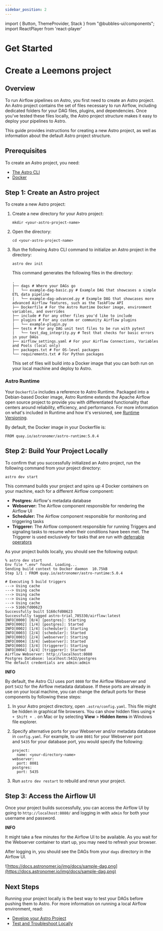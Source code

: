 ```yaml
---
sidebar_position: 2
---
```

import { Button, ThemeProvider, Stack } from "@bubbles-ui/components";
import ReactPlayer from 'react-player'

# Get Started

# **Create a Leemons project**

## **Overview[](https://docs.astronomer.io/astro/create-project#overview)**

To run Airflow pipelines on Astro, you first need to create an Astro project. An Astro project contains the set of files necessary to run Airflow, including dedicated folders for your DAG files, plugins, and dependencies. Once you've tested these files locally, the Astro project structure makes it easy to deploy your pipelines to Astro.

This guide provides instructions for creating a new Astro project, as well as information about the default Astro project structure.

<ThemeProvider>
<Stack direction="column" spacing={4}>
    <ReactPlayer url='https://youtu.be/VuOgdOKOHd8'/>
</Stack>
</ThemeProvider>



## **Prerequisites[](https://docs.astronomer.io/astro/create-project#prerequisites)**

To create an Astro project, you need:

- [The Astro CLI](https://docs.astronomer.io/astro/cli/configure-cli#install-the-cli)
- [Docker](https://www.docker.com/products/docker-desktop)

## **Step 1: Create an Astro project[](https://docs.astronomer.io/astro/create-project#step-1-create-an-astro-project)**

To create a new Astro project:

1. Create a new directory for your Astro project:
    
    ```
    mkdir <your-astro-project-name>
    
    ```
    
2. Open the directory:
    
    ```
    cd <your-astro-project-name>
    
    ```
    
3. Run the following Astro CLI command to initialize an Astro project in the directory:
    
    ```
    astro dev init
    
    ```
    
    This command generates the following files in the directory:
    
    ```
    .
    ├── dags # Where your DAGs go
    │   └── example-dag-basic.py # Example DAG that showcases a simple ETL data pipeline
    |   └── example-dag-advanced.py # Example DAG that showcases more advanced Airflow features, such as the TaskFlow API
    ├── Dockerfile # For the Astro Runtime Docker image, environment variables, and overrides
    ├── include # For any other files you'd like to include
    ├── plugins # For any custom or community Airflow plugins
    |   └── example-plugin.py
    ├── tests # For any DAG unit test files to be run with pytest
    |   └── test_dag_integrity.py # Test that checks for basic errors in your DAGs
    ├── airflow_settings.yaml # For your Airflow Connections, Variables and Pools (local only)
    ├── packages.txt # For OS-level packages
    └── requirements.txt # For Python packages
    
    ```
    
    This set of files will build into a Docker image that you can both run on your local machine and deploy to Astro.
    

### **Astro Runtime[](https://docs.astronomer.io/astro/create-project#astro-runtime)**

Your `Dockerfile` includes a reference to Astro Runtime. Packaged into a Debian-based Docker image, Astro Runtime extends the Apache Airflow open source project to provide you with differentiated functionality that centers around reliability, efficiency, and performance. For more information on what's included in Runtime and how it's versioned, see [Runtime Versioning](https://docs.astronomer.io/astro/runtime-version-lifecycle-policy).

By default, the Docker image in your Dockerfile is:

```
FROM quay.io/astronomer/astro-runtime:5.0.4

```

## **Step 2: Build Your Project Locally[](https://docs.astronomer.io/astro/create-project#step-2-build-your-project-locally)**

To confirm that you successfully initialized an Astro project, run the following command from your project directory:

```
astro dev start

```

This command builds your project and spins up 4 Docker containers on your machine, each for a different Airflow component:

- **Postgres:** Airflow's metadata database
- **Webserver:** The Airflow component responsible for rendering the Airflow UI
- **Scheduler:** The Airflow component responsible for monitoring and triggering tasks
- **Triggerer:** The Airflow component responsible for running Triggers and signaling tasks to resume when their conditions have been met. The Triggerer is used exclusively for tasks that are run with [deferrable operators](https://docs.astronomer.io/astro/deferrable-operators)

As your project builds locally, you should see the following output:

```
% astro dev start
Env file ".env" found. Loading...
Sending build context to Docker daemon  10.75kB
Step 1/1 : FROM quay.io/astronomer/astro-runtime:5.0.4

# Executing 5 build triggers
---> Using cache
---> Using cache
---> Using cache
---> Using cache
---> Using cache
---> 5160cfd00623
Successfully built 5160cfd00623
Successfully tagged astro-trial_705330/airflow:latest
INFO[0000] [0/4] [postgres]: Starting
INFO[0002] [1/4] [postgres]: Started
INFO[0002] [1/4] [scheduler]: Starting
INFO[0003] [2/4] [scheduler]: Started
INFO[0003] [2/4] [webserver]: Starting
INFO[0004] [3/4] [webserver]: Started
INFO[0003] [3/4] [triggerer]: Starting
INFO[0004] [4/4] [triggerer]: Started
Airflow Webserver: http://localhost:8080
Postgres Database: localhost:5432/postgres
The default credentials are admin:admin

```

****INFO****

By default, the Astro CLI uses port `8080` for the Airflow Webserver and port `5432` for the Airflow metadata database. If these ports are already in use on your local machine, you can change the default ports for these components by following these steps:

1. In your Astro project directory, open `.astro/config.yaml`. This file might be hidden in graphical file browsers. You can show hidden files using `⌘ + Shift + .` on Mac or by selecting **View** > **Hidden items** in Windows file explorer.
2. Specify alternative ports for your Webserver and/or metadata database in `config.yaml`. For example, to use `8081` for your Webserver port and `5435` for your database port, you would specify the following:
    
    ```
    project:
      name: <your-directory-name>
    webserver:
      port: 8081
    postgres:
      port: 5435
    
    ```
    
3. Run `astro dev restart` to rebuild and rerun your project.

## **Step 3: Access the Airflow UI[](https://docs.astronomer.io/astro/create-project#step-3-access-the-airflow-ui)**

Once your project builds successfully, you can access the Airflow UI by going to `http://localhost:8080/` and logging in with `admin` for both your username and password.

****INFO****

It might take a few minutes for the Airflow UI to be available. As you wait for the Webserver container to start up, you may need to refresh your browser.

After logging in, you should see the DAGs from your `dags` directory in the Airflow UI.

![https://docs.astronomer.io/img/docs/sample-dag.png](https://docs.astronomer.io/img/docs/sample-dag.png)

## **Next Steps[](https://docs.astronomer.io/astro/create-project#next-steps)**

Running your project locally is the best way to test your DAGs before pushing them to Astro. For more information on running a local Airflow environment, read:

- [Develop your Astro Project](https://docs.astronomer.io/astro/develop-project)
- [Test and Troubleshoot Locally](https://docs.astronomer.io/astro/test-and-troubleshoot-locally#run-a-project-locally)

